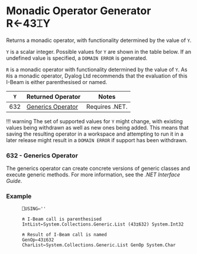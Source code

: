 
<!-- Hidden search keywords -->
<div style="display: none;">
  43⌶
</div>

<h1 class="heading"><span class="name">Monadic Operator Generator</span> <span class="command">R←43⌶Y</span></h1>

Returns a monadic operator, with functionality determined by the value of `Y`.

`Y` is a scalar integer. Possible values for `Y` are shown in the table below. If an undefined value is specified, a `DOMAIN ERROR` is generated.

`R` is a monadic operator with functionality determined by the value of `Y`.
As `R`is a monadic operator, Dyalog Ltd recommends that the evaluation of this I-Beam is either parenthesised or named.

| `Y` | Returned Operator | Notes |
|---|---                |---|
|632|[Generics Operator](#632-generics-operator)| Requires .NET. |


!!! warning
	The set of supported values for `Y` might change, with existing values being withdrawn as well as new ones being added. This means that saving the resulting operator in a workspace and attempting to run it in a later release might result in a `DOMAIN ERROR` if support has been withdrawn.


### 632 - Generics Operator
The generics operator can create concrete versions of generic classes and execute generic methods. For more information, see the *.NET Interface Guide*.

<h3 class="example">Example</h3>

```apl
      ⎕USING←''

      ⍝ I-Beam call is parenthesised
      IntList←System.Collections.Generic.List (43⌶632) System.Int32

      ⍝ Result of I-Beam call is named
      GenOp←43⌶632
      CharList←System.Collections.Generic.List GenOp System.Char
```
